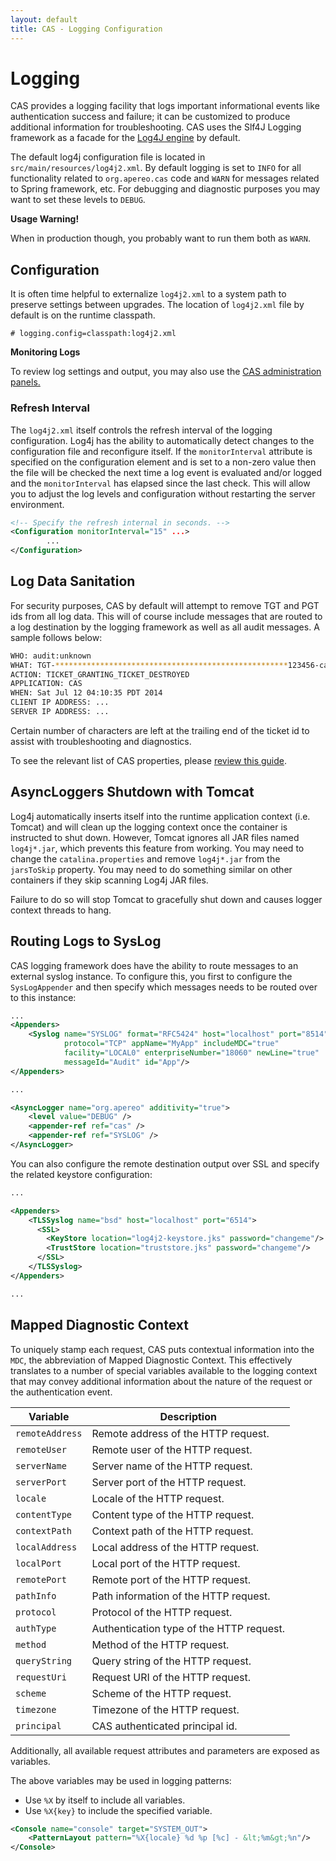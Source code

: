 ```yaml
---
layout: default
title: CAS - Logging Configuration
---
```


# Logging

CAS provides a logging facility that logs important informational events like authentication success and
failure; it can be customized to produce additional information for troubleshooting. CAS uses the Slf4J
Logging framework as a facade for the [Log4J engine](http://logging.apache.org) by default.

The default log4j configuration file is located in `src/main/resources/log4j2.xml`.
By default logging is set to `INFO` for all functionality related to `org.apereo.cas` code and `WARN` for
messages related to Spring framework, etc. For debugging and diagnostic purposes you may want to set
these levels to  `DEBUG`.

<div class="alert alert-warning"><strong>Usage Warning!</strong><p>When in production though,
you probably want to run them both as <code>WARN</code>.</p></div>

## Configuration
It is often time helpful to externalize `log4j2.xml` to a system path to preserve settings between upgrades.
The location of `log4j2.xml` file by default is on the runtime classpath.

```properties
# logging.config=classpath:log4j2.xml
```

<div class="alert alert-info"><strong>Monitoring Logs</strong><p>To review log settings and output, 
 you may also use the <a href="Monitoring-Statistics.html">CAS administration panels.</a></p></div>

### Refresh Interval

The `log4j2.xml` itself controls the refresh interval of the logging configuration. Log4j has the ability
to automatically detect changes to the configuration file and reconfigure itself. If the `monitorInterval`
attribute is specified on the configuration element and is set to a non-zero value then the file will be
checked the next time a log event is evaluated and/or logged and the `monitorInterval` has elapsed since
the last check. This will allow you to adjust the log levels and configuration without restarting the
server environment.

```xml
<!-- Specify the refresh internal in seconds. -->
<Configuration monitorInterval="15" ...>
        ...
</Configuration>
```

## Log Data Sanitation

For security purposes, CAS by default will attempt to remove TGT and PGT ids from all log data.
This will of course include messages that are routed to a log destination by the logging framework as
 well as all audit messages. A sample follows below:

```bash
WHO: audit:unknown
WHAT: TGT-****************************************************123456-cas01.example.org
ACTION: TICKET_GRANTING_TICKET_DESTROYED
APPLICATION: CAS
WHEN: Sat Jul 12 04:10:35 PDT 2014
CLIENT IP ADDRESS: ...
SERVER IP ADDRESS: ...
```

Certain number of characters are left at the trailing end of the ticket id to assist with
troubleshooting and diagnostics.

To see the relevant list of CAS properties, please [review this guide](Configuration-Properties.html).

## AsyncLoggers Shutdown with Tomcat

Log4j automatically inserts itself into the runtime application context (i.e. Tomcat) and will clean up
the logging context once the container is instructed to shut down. However,
Tomcat ignores all JAR files named `log4j*.jar`, which prevents
this feature from working. You may need to change the `catalina.properties`
and remove `log4j*.jar` from the `jarsToSkip` property.
You may need to do something similar on other containers if they skip scanning Log4j JAR files.

Failure to do so will stop Tomcat to gracefully shut down and causes logger context threads to hang.

## Routing Logs to SysLog

CAS logging framework does have the ability to route messages to an external
syslog instance. To configure this,
you first to configure the `SysLogAppender` and then specify which
messages needs to be routed over to this instance:

```xml
...
<Appenders>
    <Syslog name="SYSLOG" format="RFC5424" host="localhost" port="8514"
            protocol="TCP" appName="MyApp" includeMDC="true"
            facility="LOCAL0" enterpriseNumber="18060" newLine="true"
            messageId="Audit" id="App"/>
</Appenders>

...

<AsyncLogger name="org.apereo" additivity="true">
    <level value="DEBUG" />
    <appender-ref ref="cas" />
    <appender-ref ref="SYSLOG" />
</AsyncLogger>

```

You can also configure the remote destination output over
SSL and specify the related keystore configuration:

```xml
...

<Appenders>
    <TLSSyslog name="bsd" host="localhost" port="6514">
      <SSL>
        <KeyStore location="log4j2-keystore.jks" password="changeme"/>
        <TrustStore location="truststore.jks" password="changeme"/>
      </SSL>
    </TLSSyslog>
</Appenders>

...

```

## Mapped Diagnostic Context

To uniquely stamp each request, CAS puts contextual
information into the `MDC`, the abbreviation of Mapped Diagnostic Context. This effectively
translates to a number of special variables available to the logging context that
may convey additional information about the nature of the request or the authentication event.

| Variable                                     | Description
|-----------------------------------|-------------------------------------
| `remoteAddress`                     | Remote address of the HTTP request.
| `remoteUser`                        | Remote user of the HTTP request.
| `serverName`                        | Server name of the HTTP request.
| `serverPort`                        | Server port of the HTTP request.
| `locale`                            | Locale of the HTTP request.
| `contentType`                       | Content type of the HTTP request.
| `contextPath`                       | Context path of the HTTP request.
| `localAddress`                      | Local address of the HTTP request.
| `localPort`                         | Local port of the HTTP request.
| `remotePort`                        | Remote port of the HTTP request.
| `pathInfo`                          | Path information of the HTTP request.
| `protocol`                          | Protocol of the HTTP request.
| `authType`                          | Authentication type of the HTTP request.
| `method`                            | Method of the HTTP request.
| `queryString`                       | Query string of the HTTP request.
| `requestUri`                        | Request URI of the HTTP request.
| `scheme`                            | Scheme of the HTTP request.
| `timezone`                          | Timezone of the HTTP request.
| `principal`                         | CAS authenticated principal id.

Additionally, all available request attributes and parameters are exposed as variables.

The above variables may be used in logging patterns:

- Use `%X` by itself to include all variables.
- Use `%X{key}` to include the specified variable.

```xml
<Console name="console" target="SYSTEM_OUT">
    <PatternLayout pattern="%X{locale} %d %p [%c] - &lt;%m&gt;%n"/>
</Console>
```
